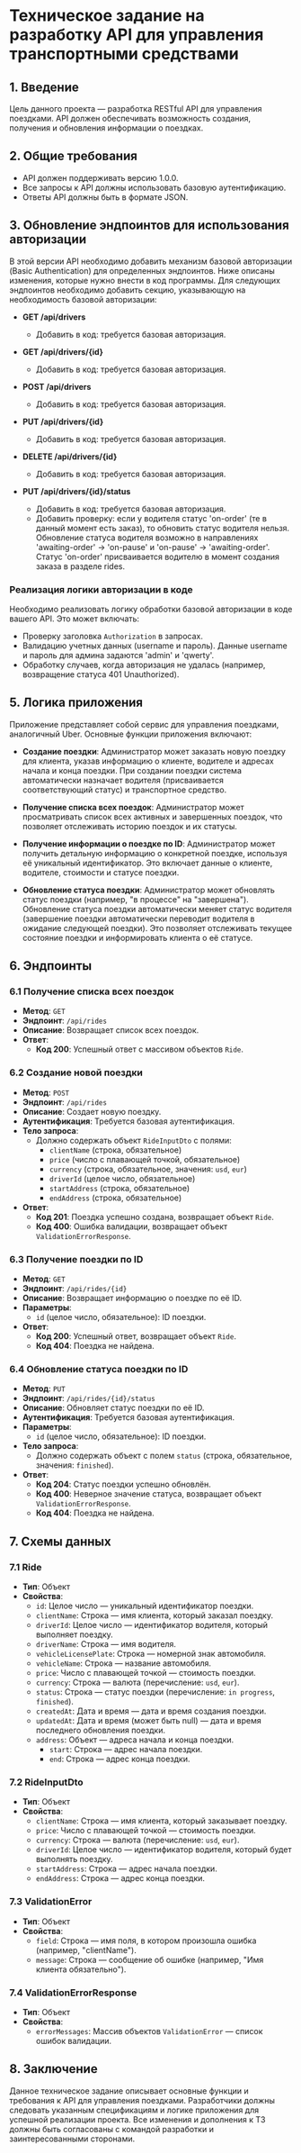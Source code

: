 # Техническое задание на разработку API для управления транспортными средствами

## 1. Введение

Цель данного проекта — разработка RESTful API для управления поездками. API должен обеспечивать возможность создания,
получения и обновления информации о поездках.

## 2. Общие требования

- API должен поддерживать версию 1.0.0.
- Все запросы к API должны использовать базовую аутентификацию.
- Ответы API должны быть в формате JSON.

## 3. Обновление эндпоинтов для использования авторизации

В этой версии API необходимо добавить механизм базовой авторизации (Basic Authentication) для определенных эндпоинтов.
Ниже описаны изменения, которые нужно внести в код программы.
Для следующих эндпоинтов необходимо добавить секцию, указывающую на необходимость базовой авторизации:

- **GET /api/drivers**
    - Добавить в код: требуется базовая авторизация.

- **GET /api/drivers/{id}**
    - Добавить в код: требуется базовая авторизация.

- **POST /api/drivers**
    - Добавить в код: требуется базовая авторизация.

- **PUT /api/drivers/{id}**
    - Добавить в код: требуется базовая авторизация.

- **DELETE /api/drivers/{id}**
    - Добавить в код: требуется базовая авторизация.

- **PUT /api/drivers/{id}/status**
    - Добавить в код: требуется базовая авторизация.
    - Добавить проверку: если у водителя статус 'on-order' (те в данный момент есть заказ), то обновить статус водителя нельзя.
  Обновление статуса водителя возможно в направлениях 'awaiting-order' -> 'on-pause' и 'on-pause' -> 'awaiting-order'. 
  Статус 'on-order' присваивается водителю в момент создания заказа в разделе rides.

### Реализация логики авторизации в коде

Необходимо реализовать логику обработки базовой авторизации в коде вашего API. Это может включать:

- Проверку заголовка `Authorization` в запросах.
- Валидацию учетных данных (username и пароль). Данные username и пароль для админа задаются 'admin' и 'qwerty'.
- Обработку случаев, когда авторизация не удалась (например, возвращение статуса 401 Unauthorized).

## 5. Логика приложения

Приложение представляет собой сервис для управления поездками, аналогичный Uber. Основные функции приложения включают:

- **Создание поездки**: Администратор может заказать новую поездку для клиента, указав информацию о клиенте, водителе 
  и адресах начала и конца
  поездки. При создании поездки система автоматически назначает водителя (присваивается соответствующий статус) и 
  транспортное средство.

- **Получение списка всех поездок**: Администратор может просматривать список всех активных и завершенных
  поездок, что позволяет отслеживать историю поездок и их статусы.

- **Получение информации о поездке по ID**: Администратор может получить детальную информацию о конкретной поездке,
  используя её уникальный идентификатор. Это включает данные о клиенте, водителе, стоимости и статусе поездки.

- **Обновление статуса поездки**: Администратор может обновлять статус поездки (например, "в процессе" на
   "завершена"). Обновление статуса поездки автоматически меняет статус водителя (завершение поездки автоматически 
   переводит водителя в ожидание следующей поездки). Это позволяет отслеживать текущее состояние поездки и информировать 
   клиента о её статусе.

## 6. Эндпоинты

### 6.1 Получение списка всех поездок

- **Метод**: `GET`
- **Эндпоинт**: `/api/rides`
- **Описание**: Возвращает список всех поездок.
- **Ответ**:
    - **Код 200**: Успешный ответ с массивом объектов `Ride`.

### 6.2 Создание новой поездки

- **Метод**: `POST`
- **Эндпоинт**: `/api/rides`
- **Описание**: Создает новую поездку.
- **Аутентификация**: Требуется базовая аутентификация.
- **Тело запроса**:
    - Должно содержать объект `RideInputDto` с полями:
        - `clientName` (строка, обязательное)
        - `price` (число с плавающей точкой, обязательное)
        - `currency` (строка, обязательное, значения: `usd`, `eur`)
        - `driverId` (целое число, обязательное)
        - `startAddress` (строка, обязательное)
        - `endAddress` (строка, обязательное)
- **Ответ**:
    - **Код 201**: Поездка успешно создана, возвращает объект `Ride`.
    - **Код 400**: Ошибка валидации, возвращает объект `ValidationErrorResponse`.

### 6.3 Получение поездки по ID

- **Метод**: `GET`
- **Эндпоинт**: `/api/rides/{id}`
- **Описание**: Возвращает информацию о поездке по её ID.
- **Параметры**:
    - `id` (целое число, обязательное): ID поездки.
- **Ответ**:
    - **Код 200**: Успешный ответ, возвращает объект `Ride`.
    - **Код 404**: Поездка не найдена.

### 6.4 Обновление статуса поездки по ID

- **Метод**: `PUT`
- **Эндпоинт**: `/api/rides/{id}/status`
- **Описание**: Обновляет статус поездки по её ID.
- **Аутентификация**: Требуется базовая аутентификация.
- **Параметры**:
    - `id` (целое число, обязательное): ID поездки.
- **Тело запроса**:
    - Должно содержать объект с полем `status` (строка, обязательное, значения: `finished`).
- **Ответ**:
    - **Код 204**: Статус поездки успешно обновлён.
    - **Код 400**: Неверное значение статуса, возвращает объект `ValidationErrorResponse`.
    - **Код 404**: Поездка не найдена.

## 7. Схемы данных

### 7.1 Ride

- **Тип**: Объект
- **Свойства**:
    - `id`: Целое число — уникальный идентификатор поездки.
    - `clientName`: Строка — имя клиента, который заказал поездку.
    - `driverId`: Целое число — идентификатор водителя, который выполняет поездку.
    - `driverName`: Строка — имя водителя.
    - `vehicleLicensePlate`: Строка — номерной знак автомобиля.
    - `vehicleName`: Строка — название автомобиля.
    - `price`: Число с плавающей точкой — стоимость поездки.
    - `currency`: Строка — валюта (перечисление: `usd`, `eur`).
    - `status`: Строка — статус поездки (перечисление: `in progress`, `finished`).
    - `createdAt`: Дата и время — дата и время создания поездки.
    - `updatedAt`: Дата и время (может быть null) — дата и время последнего обновления поездки.
    - `address`: Объект — адреса начала и конца поездки.
        - `start`: Строка — адрес начала поездки.
        - `end`: Строка — адрес конца поездки.

### 7.2 RideInputDto

- **Тип**: Объект
- **Свойства**:
    - `clientName`: Строка — имя клиента, который заказывает поездку.
    - `price`: Число с плавающей точкой — стоимость поездки.
    - `currency`: Строка — валюта (перечисление: `usd`, `eur`).
    - `driverId`: Целое число — идентификатор водителя, который будет выполнять поездку.
    - `startAddress`: Строка — адрес начала поездки.
    - `endAddress`: Строка — адрес конца поездки.

### 7.3 ValidationError

- **Тип**: Объект
- **Свойства**:
    - `field`: Строка — имя поля, в котором произошла ошибка (например, "clientName").
    - `message`: Строка — сообщение об ошибке (например, "Имя клиента обязательно").

### 7.4 ValidationErrorResponse

- **Тип**: Объект
- **Свойства**:
    - `errorMessages`: Массив объектов `ValidationError` — список ошибок валидации.

## 8. Заключение

Данное техническое задание описывает основные функции и требования к API для управления поездками. Разработчики должны
следовать указанным спецификациям и логике приложения для успешной реализации проекта. Все изменения и дополнения к ТЗ
должны быть согласованы с командой разработки и заинтересованными сторонами.